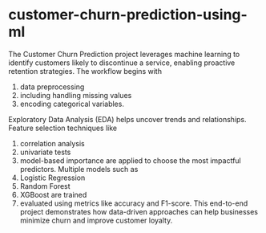 # customer-churn-prediction-using-ml
The Customer Churn Prediction project leverages machine learning to identify customers likely to discontinue a service, enabling proactive retention strategies.
The workflow begins with 
1. data preprocessing 
2. including handling missing values 
3. encoding categorical variables.
   
Exploratory Data Analysis (EDA) helps uncover trends and relationships.
Feature selection techniques like
1. correlation analysis
2. univariate tests
3. model-based importance are applied to choose the most impactful predictors.
Multiple models such as
1. Logistic Regression
2. Random Forest
3. XGBoost are trained 
4. evaluated using metrics like accuracy and F1-score.
This end-to-end project demonstrates how data-driven approaches can help businesses minimize churn and improve customer loyalty.
